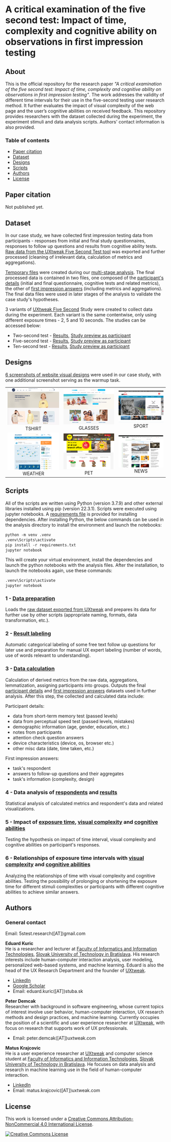 # A critical examination of the five second test: Impact of time, complexity and cognitive ability on observations in first impression testing

## About

This is the official repository for the research paper *"A critical examination of the five second test: Impact of time, complexity and cognitive ability on observations in first impression testing"*. The work addresses the validity of different time intervals for their use in the five-second testing user research method. It further evaluates the impact of visual complexity of the web page and the user’s cognitive abilities on received feedback. This repository provides researchers with the dataset collected during the experiment, the experiment stimuli and data analysis scripts. Authors' contact information is also provided.


### Table of contents

* [Paper citation](#paper-citation)
* [Dataset](#dataset)
* [Designs](#designs)
* [Scripts](#scripts)
* [Authors](#authors)
* [License](#license)


## Paper citation

Not published yet.

## Dataset
In our case study, we have collected first impression testing data from participants - responses from initial and final study questionnaires, responses to follow up questions and results from cognitive ability tests. [Raw data from the UXtweak Five Second Test tool](./analysis/data/raw_data) was exported and further processed (cleaning of irrelevant data, calculation of metrics and aggregations).

[Temporary files](./analysis/data) were created during our [multi-stage analysis](#scripts). The final processed data is contained in two files, one composed of the [participant's details](./analysis/data/respondents.csv) (initial and final questionnaire, cognitive tests and related metrics), the other of [first impression answers](./analysis/data/results.csv) (including metrics and aggregations). The final data files were used in later stages of the analysis to validate the case study's hypotheses.

3 variants of [UXtweak Five Second](https://www.uxtweak.com/five-second-test-tool) Study were created to collect data during the experiment. Each variant is the same contentwise, only using different exposure times - 2, 5 and 10 seconds. The studies can be accessed below:

* Two-second test - [Results](https://app.uxtweak.com/fivesecond/results/pU1pYoCRTKitGeCuFUUpu/5zgKlJ8hq0TCW8vVTzN9C), [Study preview as participant](https://study.uxtweak.com/fivesecond/preview/pU1pYoCRTKitGeCuFUUpu/NXGaWYse3yBnUknOugr34)
* Five-second test - [Results](https://app.uxtweak.com/fivesecond/results/xUjy9IbJgfMkLbacFP11H/4ue7klaKPGsHkPk939Xau), [Study preview as participant](https://study.uxtweak.com/fivesecond/preview/xUjy9IbJgfMkLbacFP11H/4scOuv2YYGoSYMODmaznv)
* Ten-second test - [Results](https://app.uxtweak.com/fivesecond/results/gJkGgLlNe3BYGLw0DH6Ju/Vd95znDRfpchUO51xcXHP), [Study preview as participant](https://study.uxtweak.com/fivesecond/preview/gJkGgLlNe3BYGLw0DH6Ju/XMHRaHqkqLnR6qaabtB5B)


## Designs
[6 screenshots of website visual designs](./designs) were used in our case study, with one additional screenshot serving as the warmup task.

<table>
  <tr>
    <td align="center"><img src="./designs/design-1.png">TSHIRT</td>
    <td align="center"><img src="./designs/design-2.png">GLASSES</td>
    <td align="center"><img src="./designs/design-3.png">SPORT</td>
  </tr>
  <tr>
    <td align="center"><img src="./designs/design-4.png">WEATHER</td>
    <td align="center"><img src="./designs/design-5.png">PET</td>
    <td align="center"><img src="./designs/design-6.png">NEWS</td>
  </tr>
</table>


## Scripts

All of the scripts are written using Python (version 3.7.9) and other external libraries installed using pip (version 22.3.1). Scripts were executed using jupyter notebooks. A [requirements file](./analysis/requirements.txt) is provided for installing dependencies. After installing Python, the below commands can be used in the analysis directory to install the environment and launch the notebooks:
```
python -m venv .venv
.venv\Scripts\activate
pip install -r requirements.txt
jupyter notebook
```

This will create your virtual environment, install the dependencies and launch the python notebooks with the analysis files. After the installation, to launch the notebooks again, use these commands:

```
.venv\Scripts\activate
jupyter notebook
```

### **1 - [Data preparation](./analysis/scripts/1_data_preparation.ipynb)**

Loads the [raw dataset exported from UXtweak](./analysis/data/raw_data) and prepares its data for further use by other scripts (appropriate naming, formats, data transformation, etc.).


### **2 - [Result labeling](./analysis/scripts/2_results_labeling.ipynb)**

Automatic categorical labeling of some free text follow up questions for later use and preparation for manual UX expert labeling (number of words, use of words relevant to understanding).

### **3 - [Data calculation](./analysis/scripts/3_data_calculation.ipynb)**

Calculation of derived metrics from the raw data, aggregations, lemmatization, assigning participants into groups. Outputs the final [participant details](./analysis/data/respondents.csv) and [first impression answers](./analysis/data/results.csv) datasets used in further analysis. After this step, the collected and calculated data include:

Participant details:
* data from short-term memory test (passed levels)
* data from perceptual speed test (passed levels, mistakes)
* demographic information (age, gender, education, etc.)
* notes from participants
* attention check question answers
* device characteristics (device, os, browser etc.)
* other misc data (date, time taken, etc.)

First impression answers:
* task's respondent
* answers to follow-up questions and their aggregates
* task's information (complexity, design)


### **4 - Data analysis of [respondents](./analysis/scripts/4-1_respondent_stats.ipynb) and [results](./analysis/scripts/4-2_data_stats.ipynb)**

Statistical analysis of calculated metrics and respondent's data and related visualizations.

### **5 - Impact of [exposure time](./analysis/scripts/5-1_time_intervals.ipynb), [visual complexity](./analysis/scripts/5-2_visual_complexity.ipynb) and [cognitive abilities](./analysis/scripts/5-3_cognitive_abilities.ipynb)**

Testing the hypothesis on impact of time interval, visual complexity and cognitive abilities on participant's responses.

### **6 - Relationships of exposure time intervals with [visual complexity](./analysis/scripts/6_1_time_complexity.ipynb) and [cognitive abilities](./analysis/scripts/6_2_time_cognition.ipynb)**

Analyzing the relationships of time with visual complexity and cognitive abilities. Testing the possibility of prolonging or shortening the exposure time for different stimuli complexities or participants with different cognitive abilities to achieve similar answers.


## Authors

### General contact 

Email: 5stest.research([AT])gmail.com

**Eduard Kuric**\
He is a researcher and lecturer at [Faculty of Informatics and Information Technologies](https://www.fiit.stuba.sk/), [Slovak University of Technology in Bratislava](https://www.stuba.sk/). His research interests include human-computer interaction analysis, user modeling, personalized web-based systems, and machine learning. Eduard is also the head of the UX Research Department and the founder of [UXtweak](https://www.uxtweak.com/).
- [LinkedIn](https://www.linkedin.com/in/eduard-kuric-b7141280/)
- [Google Scholar](https://scholar.google.com/citations?user=MwjpNoAAAAAJ&hl=en&oi=ao)
- Email: eduard.kuric([AT])stuba.sk

**Peter Demcak**\
Researcher with background in software engineering, whose current topics of interest involve user behavior, human-computer interaction, UX research methods and design practices, and machine learning. Currently occupies the position of a scientific and user experience researcher at [UXtweak](https://www.uxtweak.com/), with focus on research that supports work of UX professionals.

- Email: peter.demcak([AT])uxtweak.com

**Matus Krajcovic**\
He is a user experience researcher at [UXtweak](https://www.uxtweak.com/) and computer science student at [Faculty of Informatics and Information Technologies](https://www.fiit.stuba.sk/), [Slovak University of Technology in Bratislava](https://www.stuba.sk/). He focuses on data analysis and research in machine learning use in the field of human-computer interaction.
- [LinkedIn](https://linkedin.com/in/matus-krajcovic)
- Email: matus.krajcovic([AT])uxtweak.com


## License
This work is licensed under a [Creative Commons Attribution-NonCommercial 4.0 International License](http://creativecommons.org/licenses/by-nc/4.0/).

[![Creative Commons License](https://i.creativecommons.org/l/by-nc/4.0/88x31.png)](http://creativecommons.org/licenses/by-nc/4.0/)
